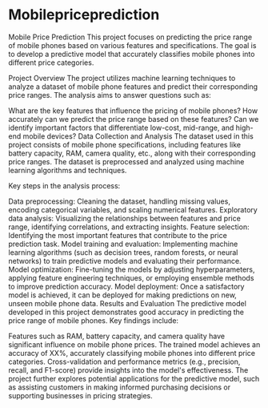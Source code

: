 # Mobilepriceprediction



Mobile Price Prediction
This project focuses on predicting the price range of mobile phones based on various features and specifications. The goal is to develop a predictive model that accurately classifies mobile phones into different price categories.

Project Overview
The project utilizes machine learning techniques to analyze a dataset of mobile phone features and predict their corresponding price ranges. The analysis aims to answer questions such as:

What are the key features that influence the pricing of mobile phones?
How accurately can we predict the price range based on these features?
Can we identify important factors that differentiate low-cost, mid-range, and high-end mobile devices?
Data Collection and Analysis
The dataset used in this project consists of mobile phone specifications, including features like battery capacity, RAM, camera quality, etc., along with their corresponding price ranges. The dataset is preprocessed and analyzed using machine learning algorithms and techniques.

Key steps in the analysis process:

Data preprocessing: Cleaning the dataset, handling missing values, encoding categorical variables, and scaling numerical features.
Exploratory data analysis: Visualizing the relationships between features and price range, identifying correlations, and extracting insights.
Feature selection: Identifying the most important features that contribute to the price prediction task.
Model training and evaluation: Implementing machine learning algorithms (such as decision trees, random forests, or neural networks) to train predictive models and evaluating their performance.
Model optimization: Fine-tuning the models by adjusting hyperparameters, applying feature engineering techniques, or employing ensemble methods to improve prediction accuracy.
Model deployment: Once a satisfactory model is achieved, it can be deployed for making predictions on new, unseen mobile phone data.
Results and Evaluation
The predictive model developed in this project demonstrates good accuracy in predicting the price range of mobile phones. Key findings include:

Features such as RAM, battery capacity, and camera quality have significant influence on mobile phone prices.
The trained model achieves an accuracy of XX%, accurately classifying mobile phones into different price categories.
Cross-validation and performance metrics (e.g., precision, recall, and F1-score) provide insights into the model's effectiveness.
The project further explores potential applications for the predictive model, such as assisting customers in making informed purchasing decisions or supporting businesses in pricing strategies.
